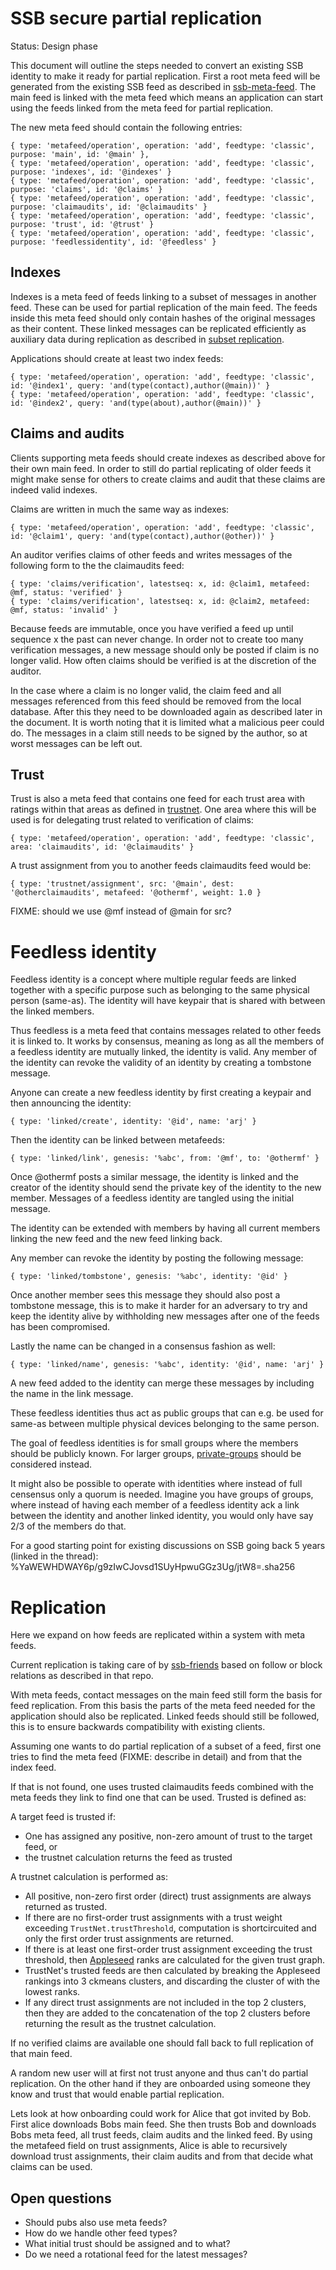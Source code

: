 # SSB secure partial replication

Status: Design phase

This document will outline the steps needed to convert an existing SSB
identity to make it ready for partial replication. First a root meta
feed will be generated from the existing SSB feed as described in
[ssb-meta-feed]. The main feed is linked with the meta feed which
means an application can start using the feeds linked from the meta
feed for partial replication.

The new meta feed should contain the following entries:

```
{ type: 'metafeed/operation', operation: 'add', feedtype: 'classic', purpose: 'main', id: '@main' },
{ type: 'metafeed/operation', operation: 'add', feedtype: 'classic', purpose: 'indexes', id: '@indexes' }
{ type: 'metafeed/operation', operation: 'add', feedtype: 'classic', purpose: 'claims', id: '@claims' }
{ type: 'metafeed/operation', operation: 'add', feedtype: 'classic', purpose: 'claimaudits', id: '@claimaudits' }
{ type: 'metafeed/operation', operation: 'add', feedtype: 'classic', purpose: 'trust', id: '@trust' }
{ type: 'metafeed/operation', operation: 'add', feedtype: 'classic', purpose: 'feedlessidentity', id: '@feedless' }
```

## Indexes

Indexes is a meta feed of feeds linking to a subset of messages in
another feed. These can be used for partial replication of the main
feed. The feeds inside this meta feed should only contain hashes of
the original messages as their content. These linked messages can be
replicated efficiently as auxiliary data during replication as
described in [subset replication].

Applications should create at least two index feeds:

```
{ type: 'metafeed/operation', operation: 'add', feedtype: 'classic', id: '@index1', query: 'and(type(contact),author(@main))' }
{ type: 'metafeed/operation', operation: 'add', feedtype: 'classic', id: '@index2', query: 'and(type(about),author(@main))' }
```

## Claims and audits

Clients supporting meta feeds should create indexes as described above
for their own main feed. In order to still do partial replicating of
older feeds it might make sense for others to create claims and audit
that these claims are indeed valid indexes.

Claims are written in much the same way as indexes:

```
{ type: 'metafeed/operation', operation: 'add', feedtype: 'classic', id: '@claim1', query: 'and(type(contact),author(@other))' }
```

An auditor verifies claims of other feeds and writes messages of the
following form to the the claimaudits feed:

```
{ type: 'claims/verification', latestseq: x, id: @claim1, metafeed: @mf, status: 'verified' }
{ type: 'claims/verification', latestseq: x, id: @claim2, metafeed: @mf, status: 'invalid' }
```

Because feeds are immutable, once you have verified a feed up until
sequence x the past can never change. In order not to create too many
verification messages, a new message should only be posted if claim is
no longer valid. How often claims should be verified is at the
discretion of the auditor.

In the case where a claim is no longer valid, the claim feed and all
messages referenced from this feed should be removed from the local
database. After this they need to be downloaded again as described
later in the document. It is worth noting that it is limited what a
malicious peer could do. The messages in a claim still needs to be
signed by the author, so at worst messages can be left out.

## Trust

Trust is also a meta feed that contains one feed for each trust area
with ratings within that areas as defined in [trustnet]. One area
where this will be used is for delegating trust related to
verification of claims:

```
{ type: 'metafeed/operation', operation: 'add', feedtype: 'classic', area: 'claimaudits', id: '@claimaudits' }
```

A trust assignment from you to another feeds claimaudits feed would be:

```
{ type: 'trustnet/assignment', src: '@main', dest: '@otherclaimaudits', metafeed: '@othermf', weight: 1.0 }
```

FIXME: should we use @mf instead of @main for src?

# Feedless identity

Feedless identity is a concept where multiple regular feeds are linked
together with a specific purpose such as belonging to the same
physical person (same-as). The identity will have keypair that is
shared with between the linked members.

Thus feedless is a meta feed that contains messages related to other
feeds it is linked to. It works by consensus, meaning as long as all
the members of a feedless identity are mutually linked, the identity
is valid. Any member of the identity can revoke the validity of an
identity by creating a tombstone message.

Anyone can create a new feedless identity by first creating a keypair
and then announcing the identity:

```
{ type: 'linked/create', identity: '@id', name: 'arj' }
```

Then the identity can be linked between metafeeds:

```
{ type: 'linked/link', genesis: '%abc', from: '@mf', to: '@othermf' }
```

Once @othermf posts a similar message, the identity is linked and the
creator of the identity should send the private key of the identity to
the new member. Messages of a feedless identity are tangled using the
initial message.

The identity can be extended with members by having all current
members linking the new feed and the new feed linking back.

Any member can revoke the identity by posting the following message:

```
{ type: 'linked/tombstone', genesis: '%abc', identity: '@id' }
```

Once another member sees this message they should also post a
tombstone message, this is to make it harder for an adversary to try
and keep the identity alive by withholding new messages after one of
the feeds has been compromised.

Lastly the name can be changed in a consensus fashion as well:

```
{ type: 'linked/name', genesis: '%abc', identity: '@id', name: 'arj' }
```

A new feed added to the identity can merge these messages by including
the name in the link message.

These feedless identities thus act as public groups that can e.g. be
used for same-as between multiple physical devices belonging to the
same person.

The goal of feedless identities is for small groups where the members
should be publicly known. For larger groups, [private-groups] should
be considered instead.

It might also be possible to operate with identities where instead of
full censensus only a quorum is needed. Imagine you have groups of
groups, where instead of having each member of a feedless identity ack
a link between the identity and another linked identity, you would
only have say 2/3 of the members do that.

For a good starting point for existing discussions on SSB going back 5
years (linked in the thread):
%YaWEWHDWAY6p/g9zIwCJovsd1SUyHpwuGGz3Ug/jtW8=.sha256

# Replication

Here we expand on how feeds are replicated within a system with meta
feeds.

Current replication is taking care of by [ssb-friends] based on follow
or block relations as described in that repo.

With meta feeds, contact messages on the main feed still form the
basis for feed replication. From this basis the parts of the meta feed
needed for the application should also be replicated. Linked feeds
should still be followed, this is to ensure backwards compatibility
with existing clients.

Assuming one wants to do partial replication of a subset of a feed,
first one tries to find the meta feed (FIXME: describe in detail) and
from that the index feed. 

If that is not found, one uses trusted claimaudits feeds combined with
the meta feeds they link to find one that can be used. Trusted is
defined as:

A target feed is trusted if:
 -  One has assigned any positive, non-zero amount of trust to the
    target feed, or
 - the trustnet calculation returns the feed as trusted

A trustnet calculation is performed as:
 - All positive, non-zero first order (direct) trust assignments are always
   returned as trusted.
 - If there are no first-order trust assignments with a trust weight exceeding
   `TrustNet.trustThreshold`, computation is shortcircuited and only the first
   order trust assignments are returned. 
 - If there is at least one first-order trust assignment exceeding the trust
   threshold, then [Appleseed] ranks are calculated for the given trust graph.
 - TrustNet's trusted feeds are then calculated by breaking the Appleseed
   rankings into 3 ckmeans clusters, and discarding the cluster of with the lowest ranks. 
 - If any direct trust assignments are not included in the top 2 clusters, then
   they are added to the concatenation of the top 2 clusters before returning
   the result as the trustnet calculation.

If no verified claims are available one should fall back to full
replication of that main feed.

A random new user will at first not trust anyone and thus can't do
partial replication. On the other hand if they are onboarded using
someone they know and trust that would enable partial replication.

Lets look at how onboarding could work for Alice that got invited by
Bob. First alice downloads Bobs main feed. She then trusts Bob and
downloads Bobs meta feed, all trust feeds, claim audits and the linked
feed. By using the metafeed field on trust assignments, Alice is able
to recursively download trust assignments, their claim audits and from
that decide what claims can be used.

## Open questions

- Should pubs also use meta feeds?
- How do we handle other feed types?
- What initial trust should be assigned and to what?
- Do we need a rotational feed for the latest messages?


[ssb-meta-feed]: https://github.com/ssb-ngi-pointer/ssb-meta-feed
[Appleseed]: https://github.com/cblgh/appleseed-metric 
[trustnet]: https://github.com/cblgh/trustnet
[ssb-friends]: https://github.com/ssbc/ssb-friends
[subset replication]: https://github.com/ssb-ngi-pointer/ssb-subset-replication
[private-groups]: https://github.com/mixmix/ssb-tribes

